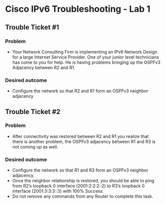 # Cisco IPv6 Troubleshooting - Lab 1

## Trouble Ticket #1

### Problem
- Your Network Consulting Firm is implementing an IPv6 Network Design for a large Internet Service Provider. One of your junior level technicians has come to you for help. He is having problems bringing up the OSPFv3 Adjacency between R2 and R1.

### Desired outcome
- Configure the network so that R2 and R1 form an OSPFv3 neighbor adjacency

## Trouble Ticket #2

### Problem
- After connectivity was restored between R2 and R1 you realize that there is another problem, the OSPFv3 adjacency between R1 and R3 is not coming up as well. 

### Desired outcome
- Configure the network so that R1 and R3 form an OSPFv3 neighbor adjacency.
- Once the neighbor relationship is restored, you should be able to ping from R2’s loopback 0 interface (2001:2:2:2::2) to R3’s loopback 0 interface (2001:3:3:3::3) with 100% Success.
- Do not remove any commands from any Router to complete this task.
